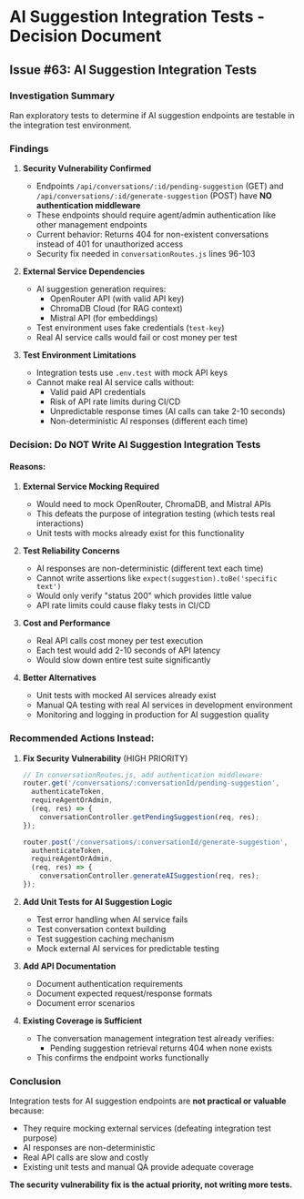 # AI Suggestion Integration Tests - Decision Document

## Issue #63: AI Suggestion Integration Tests

### Investigation Summary

Ran exploratory tests to determine if AI suggestion endpoints are testable in the integration test environment.

### Findings

1. **Security Vulnerability Confirmed**
   - Endpoints `/api/conversations/:id/pending-suggestion` (GET) and `/api/conversations/:id/generate-suggestion` (POST) have **NO authentication middleware**
   - These endpoints should require agent/admin authentication like other management endpoints
   - Current behavior: Returns 404 for non-existent conversations instead of 401 for unauthorized access
   - Security fix needed in `conversationRoutes.js` lines 96-103

2. **External Service Dependencies**
   - AI suggestion generation requires:
     - OpenRouter API (with valid API key)
     - ChromaDB Cloud (for RAG context)
     - Mistral API (for embeddings)
   - Test environment uses fake credentials (`test-key`)
   - Real AI service calls would fail or cost money per test

3. **Test Environment Limitations**
   - Integration tests use `.env.test` with mock API keys
   - Cannot make real AI service calls without:
     - Valid paid API credentials
     - Risk of API rate limits during CI/CD
     - Unpredictable response times (AI calls can take 2-10 seconds)
     - Non-deterministic AI responses (different each time)

### Decision: Do NOT Write AI Suggestion Integration Tests

#### Reasons:

1. **External Service Mocking Required**
   - Would need to mock OpenRouter, ChromaDB, and Mistral APIs
   - This defeats the purpose of integration testing (which tests real interactions)
   - Unit tests with mocks already exist for this functionality

2. **Test Reliability Concerns**
   - AI responses are non-deterministic (different text each time)
   - Cannot write assertions like `expect(suggestion).toBe('specific text')`
   - Would only verify "status 200" which provides little value
   - API rate limits could cause flaky tests in CI/CD

3. **Cost and Performance**
   - Real API calls cost money per test execution
   - Each test would add 2-10 seconds of API latency
   - Would slow down entire test suite significantly

4. **Better Alternatives**
   - Unit tests with mocked AI services already exist
   - Manual QA testing with real AI services in development environment
   - Monitoring and logging in production for AI suggestion quality

### Recommended Actions Instead:

1. **Fix Security Vulnerability** (HIGH PRIORITY)
   ```javascript
   // In conversationRoutes.js, add authentication middleware:
   router.get('/conversations/:conversationId/pending-suggestion',
     authenticateToken,
     requireAgentOrAdmin,
     (req, res) => {
       conversationController.getPendingSuggestion(req, res);
   });

   router.post('/conversations/:conversationId/generate-suggestion',
     authenticateToken,
     requireAgentOrAdmin,
     (req, res) => {
       conversationController.generateAISuggestion(req, res);
   });
   ```

2. **Add Unit Tests for AI Suggestion Logic**
   - Test error handling when AI service fails
   - Test conversation context building
   - Test suggestion caching mechanism
   - Mock external AI services for predictable testing

3. **Add API Documentation**
   - Document authentication requirements
   - Document expected request/response formats
   - Document error scenarios

4. **Existing Coverage is Sufficient**
   - The conversation management integration test already verifies:
     - Pending suggestion retrieval returns 404 when none exists
   - This confirms the endpoint works functionally

### Conclusion

Integration tests for AI suggestion endpoints are **not practical or valuable** because:
- They require mocking external services (defeating integration test purpose)
- AI responses are non-deterministic
- Real API calls are slow and costly
- Existing unit tests and manual QA provide adequate coverage

**The security vulnerability fix is the actual priority, not writing more tests.**
